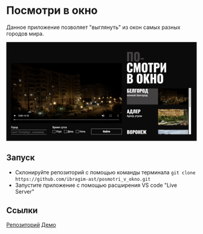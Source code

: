 # Посмотри в окно

Данное приложение позволяет "выглянуть" из окон самых разных городов мира.

![Screenshot](./images/screenshot.png)

## Запуск

- Склонируйте репозиторий с помощью команды терминала `git clone https://github.com/ibragim-ast/posmotri_v_okno.git`
- Запустите приложение с помощью расширения VS code "Live Server"

## Ссылки

[Репозиторий](https://github.com/ibragim-ast/posmotri_v_okno)
[Демо](ibragim-ast.github.io/posmotri_v_okno)
